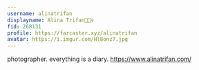 ```yaml
---
username: alinatrifan
displayname: Alina Trifan🧚🏻‍♀️
fid: 268131
profile: https://farcaster.xyz/alinatrifan
avatar: https://i.imgur.com/Hl8onz7.jpg
---
```


photographer. everything is a diary. https://www.alinatrifan.com/
